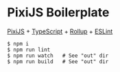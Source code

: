# PixiJS Boilerplate

[PixiJS](https://pixijs.com) + [TypeScript](https://www.typescriptlang.org) + [Rollup](https://rollupjs.org) + [ESLint](https://eslint.org)

```
$ npm i
$ npm run lint
$ npm run watch   # See "out" dir
$ npm run build   # See "out" dir
```
